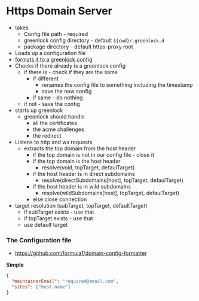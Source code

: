 # Https Domain Server

- takes
  - Config file path - required
  - greenlock config directory - default `${cwd}/.greenlock.d`
  - package directory - default https-proxy root
- Loads up a configuration file
- [formats it to a greenlock config](https://git.rootprojects.org/root/greenlock.js/src/branch/master/MIGRATION_GUIDE.md#_manager_-replaces-approvedomains)
- Checks if there already is a greenlock config
  - if there is - check if they are the same
    - if different
      - renames the config file to something including the timestamp
      - save the new config
    - if same - do nothing
  - if not - save the config
- starts up greenlock
  - greenlock should handle
    - all the certificates
    - the acme challenges
    - the redirect
- Listens to http and ws requests
  - extracts the top domain from the host header
    - if the top domain is not in our config file - close it
    - if the top domain is the host header
      - resolve(void, topTarget, defaulTarget)
    - if the host header is in direct subdomains
      - resolve(directSubdomains[host], topTarget, defaulTarget)
    - if the host header is in wild subdomains
      - resolve(wildSubdomains[host], topTarget, defaulTarget)
    - else close connection
- target resolution (subTarget, topTarget, defaultTarget)
  - if subTarget exists - use that
  - if topTarget exists - use that
  - use default target

### The Configuration file
- https://github.com/formula1/domain-config-formatter

**Simple**

```json
{
  "maintainerEmail": "required@email.com",
  "sites": ["host.name"]
}
```

